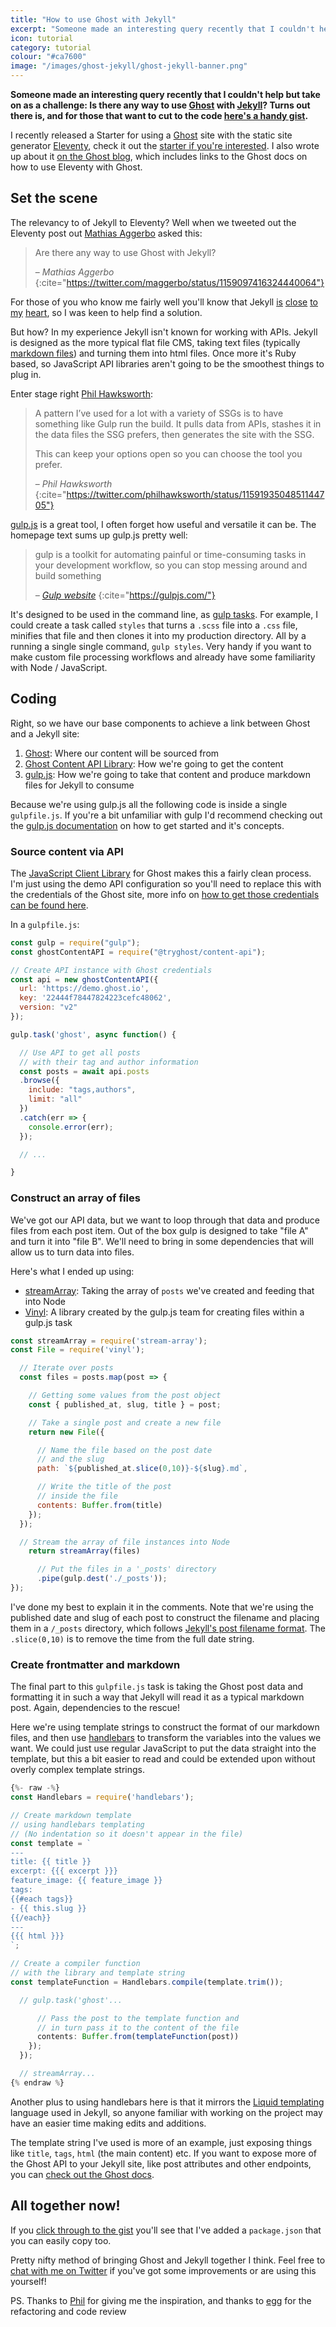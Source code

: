 ```yaml
---
title: "How to use Ghost with Jekyll"
excerpt: "Someone made an interesting query recently that I couldn't help but take on as a challenge: Is there any way to use [Ghost](https://ghost.org) with [Jekyll](https://jekyllrb.com)?"
icon: tutorial
category: tutorial
colour: "#ca7600"
image: "/images/ghost-jekyll/ghost-jekyll-banner.png"
---
```



**Someone made an interesting query recently that I couldn't help but take on as a challenge: Is there any way to use [Ghost](https://ghost.org) with [Jekyll](https://jekyllrb.com)? Turns out there is, and for those that want to cut to the code [here's a handy gist](https://gist.github.com/daviddarnes/eb956c1a8b57f4249ea57516b06ca89e).**

I recently released a Starter for using a [Ghost](https://ghost.org) site with the static site generator [Eleventy](https://11ty.io), check it out the [starter if you're interested](https://github.com/TryGhost/eleventy-starter-ghost/). I also wrote up about it [on the Ghost blog](https://ghost.org/blog/eleventy/), which includes links to the Ghost docs on how to use Eleventy with Ghost.

## Set the scene

The relevancy to of Jekyll to Eleventy? Well when we tweeted out the Eleventy post out [Mathias Aggerbo](https://twitter.com/maggerbo) asked this:
> Are there any way to use Ghost with Jekyll?
>
> – <cite>Mathias Aggerbo</cite>
{:cite="https://twitter.com/maggerbo/status/1159097416324440064"}

For those of you who know me fairly well you'll know that Jekyll [is](https://www.siteleaf.com/blog/making-your-first-jekyll-theme-part-1/) [close](https://david.darn.es/2017/07/25/adding-heading-links-to-your-jekyll-blog/) [to](https://webdesign.tutsplus.com/tutorials/how-to-create-and-publish-a-jekyll-theme-gem--cms-27475) [my](https://david.darn.es/2016/05/17/jekyll-conf-lightning-talk/) [heart](https://alembic.darn.es/), so I was keen to help find a solution.

But how? In my experience Jekyll isn't known for working with APIs. Jekyll is designed as the more typical flat file CMS, taking text files (typically [markdown files](https://jekyllrb.com/docs/step-by-step/08-blogging/)) and turning them into html files. Once more it's Ruby based, so JavaScript API libraries aren't going to be the smoothest things to plug in.

Enter stage right [Phil Hawksworth](https://twitter.com/philhawksworth):
> A pattern I’ve used for a lot with a variety of SSGs is to have something like Gulp run the build. It pulls data from APIs, stashes it in the data files the SSG prefers, then generates the site with the SSG.
>
> This can keep your options open so you can choose the tool you prefer.
>
> – <cite>Phil Hawksworth</cite>
{:cite="https://twitter.com/philhawksworth/status/1159193504851144705"}

[gulp.js](https://gulpjs.com/) is a great tool, I often forget how useful and versatile it can be. The homepage text sums up gulp.js pretty well:

> gulp is a toolkit for automating painful or time-consuming tasks in your development workflow, so you can stop messing around and build something
>
> <cite>– <a href="https://gulpjs.com">Gulp website</a></cite>
{:cite="https://gulpjs.com/"}


It's designed to be used in the command line, as [gulp tasks](https://gulpjs.com/docs/en/getting-started/creating-tasks). For example, I could create a task called `styles` that turns a `.scss` file into a `.css` file, minifies that file and then clones it into my production directory. All by a running a single single command, `gulp styles`. Very handy if you want to make custom file processing workflows and already have some familiarity with Node / JavaScript.

## Coding

Right, so we have our base components to achieve a link between Ghost and a Jekyll site:
1. [Ghost](https://ghost.org): Where our content will be sourced from
1. [Ghost Content API Library](https://ghost.org/docs/api/v2/javascript/): How we're going to get the content
1. [gulp.js](https://gulpjs.com): How we're going to take that content and produce markdown files for Jekyll to consume

Because we're using gulp.js all the following code is inside a single `gulpfile.js`. If you're a bit unfamiliar with gulp I'd recommend checking out the [gulp.js documentation](https://gulpjs.com/docs/en/getting-started/quick-start) on how to get started and it's concepts.

### Source content via API

The [JavaScript Client Library](https://www.npmjs.com/package/@tryghost/content-api) for Ghost makes this a fairly clean process. I'm just using the demo API configuration so you'll need to replace this with the credentials of the Ghost site, more info on [how to get those credentials can be found here](https://ghost.org/docs/api/v2/javascript/content/#authentication).

In a `gulpfile.js`:

``` js
const gulp = require("gulp");
const ghostContentAPI = require("@tryghost/content-api");

// Create API instance with Ghost credentials
const api = new ghostContentAPI({
  url: 'https://demo.ghost.io',
  key: '22444f78447824223cefc48062',
  version: "v2"
});

gulp.task('ghost', async function() {

  // Use API to get all posts
  // with their tag and author information
  const posts = await api.posts
  .browse({
    include: "tags,authors",
    limit: "all"
  })
  .catch(err => {
    console.error(err);
  });

  // ...

}
```

### Construct an array of files

We've got our API data, but we want to loop through that data and produce files from each post item. Out of the box gulp is designed to take "file A" and turn it into "file B". We'll need to bring in some dependencies that will allow us to turn data into files.

Here's what I ended up using:
- [streamArray](https://www.npmjs.com/package/stream-array): Taking the array of `posts` we've created and feeding that into Node
- [Vinyl](https://www.npmjs.com/package/vinyl): A library created by the gulp.js team for creating files within a gulp.js task

``` js
const streamArray = require('stream-array');
const File = require('vinyl');

  // Iterate over posts
  const files = posts.map(post => {

    // Getting some values from the post object
    const { published_at, slug, title } = post;

    // Take a single post and create a new file
    return new File({

      // Name the file based on the post date
      // and the slug
      path: `${published_at.slice(0,10)}-${slug}.md`,

      // Write the title of the post
      // inside the file
      contents: Buffer.from(title)
    });
  });

  // Stream the array of file instances into Node
    return streamArray(files)

      // Put the files in a '_posts' directory
      .pipe(gulp.dest('./_posts'));
});
```

I've done my best to explain it in the comments. Note that we're using the published date and slug of each post to construct the filename and placing them in a `/_posts` directory, which follows [Jekyll's post filename format](https://jekyllrb.com/docs/posts/#creating-posts). The `.slice(0,10)` is to remove the time from the full date string.

### Create frontmatter and markdown

The final part to this `gulpfile.js` task is taking the Ghost post data and formatting it in such a way that Jekyll will read it as a typical markdown post. Again, dependencies to the rescue!

Here we're using template strings to construct the format of our markdown files, and then use [handlebars](https://www.npmjs.com/package/handlebars) to transform the variables into the values we want. We could just use regular JavaScript to put the data straight into the template, but this a bit easier to read and could be extended upon without overly complex template strings.

``` js
{%- raw -%}
const Handlebars = require('handlebars');

// Create markdown template
// using handlebars templating
// (No indentation so it doesn't appear in the file)
const template = `
---
title: {{ title }}
excerpt: {{{ excerpt }}}
feature_image: {{ feature_image }}
tags:
{{#each tags}}
- {{ this.slug }}
{{/each}}
---
{{{ html }}}
`;

// Create a compiler function
// with the library and template string
const templateFunction = Handlebars.compile(template.trim());

  // gulp.task('ghost'...

      // Pass the post to the template function and
      // in turn pass it to the content of the file
      contents: Buffer.from(templateFunction(post))
    });
  });

  // streamArray...
{% endraw %}
```

Another plus to using handlebars here is that it mirrors the [Liquid templating](https://shopify.github.io/liquid/) language used in Jekyll, so anyone familiar with working on the project may have an easier time making edits and additions.

The template string I've used is more of an example, just exposing things like `title`, `tags`, `html` (the main content) etc. If you want to expose more of the Ghost API to your Jekyll site, like post attributes and other endpoints, you can [check out the Ghost docs](https://ghost.org/docs/api/v2/content/#endpoints).

## All together now!

<script src="https://gist.github.com/daviddarnes/eb956c1a8b57f4249ea57516b06ca89e.js?file=gulpfile.js"></script>

If you [click through to the gist](https://gist.github.com/daviddarnes/eb956c1a8b57f4249ea57516b06ca89e) you'll see that I've added a `package.json` that you can easily copy too.

Pretty nifty method of bringing Ghost and Jekyll together I think. Feel free to [chat with me on Twitter](https://twitter.com/DavidDarnes) if you've got some improvements or are using this yourself!

PS. Thanks to [Phil](https://twitter.com/philhawksworth) for giving me the inspiration, and thanks to [egg](https://twitter.com/allouis_) for the refactoring and code review
